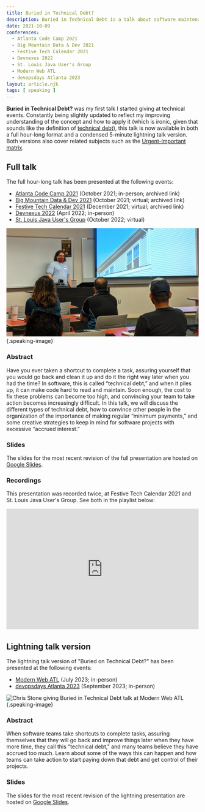 ```yaml
---
title: Buried in Technical Debt?
description: Buried in Technical Debt is a talk about software maintenance and time management that has been presented at Devnexus 2022 and several local meetups.
date: 2021-10-09
conferences:
  - Atlanta Code Camp 2021
  - Big Mountain Data & Dev 2021
  - Festive Tech Calendar 2021
  - Devnexus 2022
  - St. Louis Java User's Group
  - Modern Web ATL
  - devopsdays Atlanta 2023
layout: article.njk
tags: [ speaking ]
---
```


**Buried in Technical Debt?** was my first talk I started giving at technical events. Constantly being slightly updated
to reflect my improving understanding of the concept and how to apply it (which is ironic, given that sounds like the
definition of [technical debt](/technical-debt)), this talk is now available in both a full hour-long format and a
condensed 5-minute lightning talk version. Both versions also cover related subjects such as
the [Urgent-Important matrix](/urgent-important-matrix).

## Full talk

The full hour-long talk has been presented at the following events:

- [Atlanta Code Camp 2021](https://web.archive.org/web/20210619025348/https://atlantacodecamp.com/2021/Schedule)
  (October 2021; in-person; archived link)
- [Big Mountain Data & Dev 2021](https://web.archive.org/web/20211208185557/https://www.utahgeekevents.com/events/big-mountain-data-dev-2021/)
  (October 2021; virtual; archived link)
- [Festive Tech Calendar 2021](https://web.archive.org/web/20220111140549/https://festivetechcalendar.com/) (December
  2021; virtual; archived link)
- [Devnexus 2022](https://devnexus.com/archive/devnexus2022/presentations/6812/) (April 2022; in-person)
- [St. Louis Java User's Group](https://www.meetup.com/gatewayjug/events/287572422/) (October 2022; virtual)

![Chris Stone giving Buried in Technical Debt talk at Atlanta Code Camp 2021](/img/technical-debt-event-atlanta-code-camp.jpeg
){.speaking-image}

### Abstract

Have you ever taken a shortcut to complete a task, assuring yourself that you would go back and clean it up and do it
the right way later when you had the time? In software, this is called “technical debt,” and when it piles up, it can
make code hard to read and maintain. Soon enough, the cost to fix these problems can become too high, and convincing
your team to take action becomes increasingly difficult. In this talk, we will discuss the different types of technical
debt, how to convince other people in the organization of the importance of making regular “minimum payments,” and some
creative strategies to keep in mind for software projects with excessive “accrued interest.”

### Slides

The slides for the most recent revision of the full presentation are hosted
on [Google Slides](https://docs.google.com/presentation/d/1jc5m9-xPV5eJ-VKD2QcpDOlgDWaJzQMhVm2eWanhRno/edit).

### Recordings

This presentation was recorded twice, at Festive Tech Calendar 2021 and St. Louis Java User's Group. See both in the
playlist below:

<iframe style="width: 100%; max-width: 560px;" width="560" height="315" src="https://www.youtube.com/embed/videoseries?list=PL0wn6TdD-reNHq4yaTPjtjeain5ik58OL" title="YouTube video player" frameborder="0" allow="accelerometer; autoplay; clipboard-write; encrypted-media; gyroscope; picture-in-picture; web-share" allowfullscreen></iframe>

## Lightning talk version

The lightning talk version of "Buried on Technical Debt?" has been presented at the following events:

- [Modern Web ATL](https://www.meetup.com/modernwebatl/events/293885490/) (July 2023; in-person)
- [devopsdays Atlanta 2023](https://devopsdays.org/events/2023-atlanta/program/chris-stone) (September 2023; in-person)

![Chris Stone giving Buried in Technical Debt talk at Modern Web ATL](/img/technical-debt-event-modern-web-atl.jpg
){.speaking-image}

### Abstract

When software teams take shortcuts to complete tasks, assuring themselves that they will go back and improve things
later when they have more time, they call this "technical debt," and many teams believe they have accrued too much.
Learn about some of the ways this can happen and how teams can take action to start paying down that debt and get
control of their projects.

### Slides

The slides for the most recent revision of the lightning presentation are hosted
on [Google Slides](https://docs.google.com/presentation/d/1_kfrEl0vhYrADYUJt9QHYhzfziXS5f-Mr96JL_Q42tU/edit).
